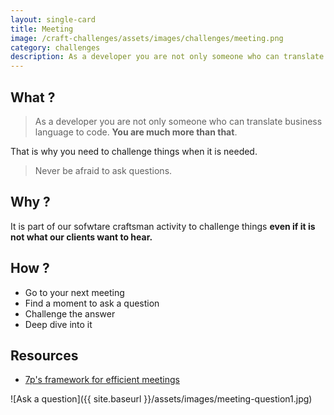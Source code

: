 ```yaml
---
layout: single-card
title: Meeting
image: /craft-challenges/assets/images/challenges/meeting.png
category: challenges
description: As a developer you are not only someone who can translate business language to code. You are much more than that.
---
```



## What ?
> As a developer you are not only someone who can translate business language to code. **You are much more than that**.

That is why you need to challenge things when it is needed.

> Never be afraid to ask questions.  

## Why ?
It is part of our sofwtare craftsman activity to challenge things **even if it is not what our clients want to hear.**

## How ?
* Go to your next meeting
* Find a moment to ask a question
* Challenge the answer
* Deep dive into it

## Resources
* [7p's framework for efficient meetings](http://gamestorming.com/7ps-framework/)  

![Ask a question]({{ site.baseurl }}/assets/images/meeting-question1.jpg)    
